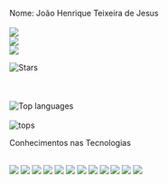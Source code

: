 
Nome: João Henrique Teixeira de Jesus
\
\
<a href="https://www.linkedin.com/in/jo%C3%A3o-henrique-teixeira-de-jesus-87302816a/"><img src="https://img.shields.io/badge/LinkedIn-0077B5?style=for-the-badge&logo=linkedin&logoColor=white"/></a>
\
<a href="mailto:joaohenriquetdj@gmail.com"><img src="https://img.shields.io/badge/Gmail-D14836?style=for-the-badge&logo=gmail&logoColor=white"/></a>
\
<a href="https://api.whatsapp.com/send?phone=+5517996558594"><img src="https://img.shields.io/badge/WhatsApp-25D366?style=for-the-badge&logo=whatsapp&logoColor=white"/></a>

![Stars](https://github-readme-stats.vercel.app/api?username=joaoh4547&show_icons=true&theme=dracula)
\
\
\
\
![Top languages](https://github-readme-stats.vercel.app/api/top-langs/?username=joaoh4547&layout=compact&theme=dracula)
\
\
![tops](https://github-profile-trophy.vercel.app/?username=joaoh4547)




Conhecimentos nas Tecnologias

\
![](https://img.shields.io/badge/.NET-5C2D91?style=for-the-badge&logo=.net&logoColor=white)
![](https://img.shields.io/badge/HTML5-E34F26?style=for-the-badge&logo=html5&logoColor=white)
![](https://img.shields.io/badge/CSS3-1572B6?style=for-the-badge&logo=css3&logoColor=white)
![](https://img.shields.io/badge/C%23-239120?style=for-the-badge&logo=c-sharp&logoColor=white)
![](https://img.shields.io/badge/Python-3776AB?style=for-the-badge&logo=python&logoColor=white)
![](https://img.shields.io/badge/JavaScript-F7DF1E?style=for-the-badge&logo=javascript&logoColor=black)
![](https://img.shields.io/badge/Node.js-43853D?style=for-the-badge&logo=node.js&logoColor=white)
![](https://img.shields.io/badge/TypeScript-007ACC?style=for-the-badge&logo=typescript&logoColor=white)
![](https://img.shields.io/badge/Java-ED8B00?style=for-the-badge&logo=java&logoColor=white)
![](https://img.shields.io/badge/React-20232A?style=for-the-badge&logo=react&logoColor=61DAFB)
![](https://img.shields.io/badge/React_Native-20232A?style=for-the-badge&logo=react&logoColor=61DAFB)
![](https://img.shields.io/badge/PostgreSQL-316192?style=for-the-badge&logo=postgresql&logoColor=white)
